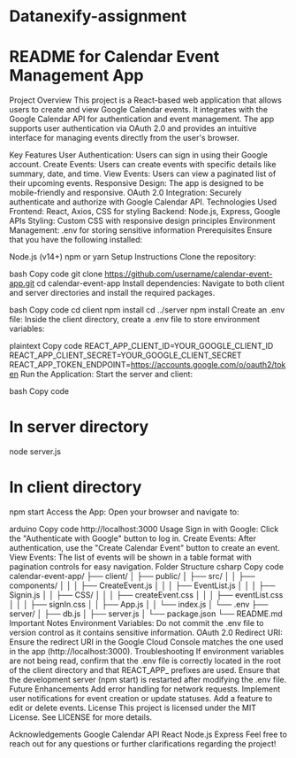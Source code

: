 # Datanexify-assignment

# README for Calendar Event Management App
Project Overview
This project is a React-based web application that allows users to create and view Google Calendar events. It integrates with the Google Calendar API for authentication and event management. The app supports user authentication via OAuth 2.0 and provides an intuitive interface for managing events directly from the user's browser.

Key Features
User Authentication: Users can sign in using their Google account.
Create Events: Users can create events with specific details like summary, date, and time.
View Events: Users can view a paginated list of their upcoming events.
Responsive Design: The app is designed to be mobile-friendly and responsive.
OAuth 2.0 Integration: Securely authenticate and authorize with Google Calendar API.
Technologies Used
Frontend: React, Axios, CSS for styling
Backend: Node.js, Express, Google APIs
Styling: Custom CSS with responsive design principles
Environment Management: .env for storing sensitive information
Prerequisites
Ensure that you have the following installed:

Node.js (v14+)
npm or yarn
Setup Instructions
Clone the repository:

bash
Copy code
git clone https://github.com/username/calendar-event-app.git
cd calendar-event-app
Install dependencies: Navigate to both client and server directories and install the required packages.

bash
Copy code
cd client
npm install
cd ../server
npm install
Create an .env file: Inside the client directory, create a .env file to store environment variables:

plaintext
Copy code
REACT_APP_CLIENT_ID=YOUR_GOOGLE_CLIENT_ID
REACT_APP_CLIENT_SECRET=YOUR_GOOGLE_CLIENT_SECRET
REACT_APP_TOKEN_ENDPOINT=https://accounts.google.com/o/oauth2/token
Run the Application: Start the server and client:

bash
Copy code
# In server directory
node server.js

# In client directory
npm start
Access the App: Open your browser and navigate to:

arduino
Copy code
http://localhost:3000
Usage
Sign in with Google: Click the "Authenticate with Google" button to log in.
Create Events: After authentication, use the "Create Calendar Event" button to create an event.
View Events: The list of events will be shown in a table format with pagination controls for easy navigation.
Folder Structure
csharp
Copy code
calendar-event-app/
├── client/
│   ├── public/
│   ├── src/
│   │   ├── components/
│   │   │   ├── CreateEvent.js
│   │   │   ├── EventList.js
│   │   │   ├── Signin.js
│   │   ├── CSS/
│   │   │   ├── createEvent.css
│   │   │   ├── eventList.css
│   │   │   ├── signIn.css
│   │   ├── App.js
│   │   └── index.js
│   └── .env
├── server/
│   ├── db.js
│   ├── server.js
│   └── package.json
└── README.md
Important Notes
Environment Variables: Do not commit the .env file to version control as it contains sensitive information.
OAuth 2.0 Redirect URI: Ensure the redirect URI in the Google Cloud Console matches the one used in the app (http://localhost:3000).
Troubleshooting
If environment variables are not being read, confirm that the .env file is correctly located in the root of the client directory and that REACT_APP_ prefixes are used.
Ensure that the development server (npm start) is restarted after modifying the .env file.
Future Enhancements
Add error handling for network requests.
Implement user notifications for event creation or update statuses.
Add a feature to edit or delete events.
License
This project is licensed under the MIT License. See LICENSE for more details.

Acknowledgements
Google Calendar API
React
Node.js
Express
Feel free to reach out for any questions or further clarifications regarding the project!